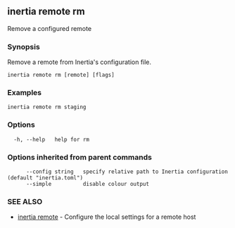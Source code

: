 ## inertia remote rm

Remove a configured remote

### Synopsis

Remove a remote from Inertia's configuration file.

```
inertia remote rm [remote] [flags]
```

### Examples

```
inertia remote rm staging
```

### Options

```
  -h, --help   help for rm
```

### Options inherited from parent commands

```
      --config string   specify relative path to Inertia configuration (default "inertia.toml")
      --simple          disable colour output
```

### SEE ALSO

* [inertia remote](inertia_remote.md)	 - Configure the local settings for a remote host

